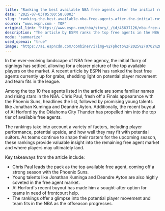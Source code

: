 ```yaml
---
title: "Ranking the best available NBA free agents after the initial rush"
date: "2025-07-03T05:00:58.000Z"
slug: "ranking-the-best-available-nba-free-agents-after-the-initial-rush"
source: "www.espn.com - TOP"
original_link: "https://www.espn.com/nba/story/_/id/45637126/nba-free-agent-rankings-cp3-kuminga-ayton-horford-new-top-10"
description: "The article by ESPN ranks the top free agents in the NBA, providing insight into potential player movement and team fits in the league. Chris Paul, Jonathan Kuminga, and Deandre Ayton are among the top 10 free agents listed, with Al Horford's recent buyout boosting his status in the market. The rankings consider player performance, upside, and fit with potential suitors, offering valuable information for teams shaping their rosters for the upcoming season. Overall, the article highlights the evolving landscape of NBA free agency and the key players to watch in the market."
mode: "summarize"
used_openai: "true"
image: "https://a1.espncdn.com/combiner/i?img=%2Fphoto%2F2025%2F0702%2Fr1513846_2_1296x729_16%2D9.jpg"
---
```


In the ever-evolving landscape of NBA free agency, the initial flurry of signings has settled, allowing for a clearer picture of the top available players on the market. A recent article by ESPN has ranked the best free agents currently up for grabs, shedding light on potential player movement and team fits in the league.

Among the top 10 free agents listed in the article are some familiar names and rising stars in the NBA. Chris Paul, fresh off a Finals appearance with the Phoenix Suns, headlines the list, followed by promising young talents like Jonathan Kuminga and Deandre Ayton. Additionally, the recent buyout of Al Horford by the Oklahoma City Thunder has propelled him into the top tier of available free agents.

The rankings take into account a variety of factors, including player performance, potential upside, and how well they may fit with potential suitors. As teams continue to shape their rosters for the upcoming season, these rankings provide valuable insight into the remaining free agent market and where players may ultimately land.

Key takeaways from the article include:

- Chris Paul leads the pack as the top available free agent, coming off a strong season with the Phoenix Suns.
- Young talents like Jonathan Kuminga and Deandre Ayton are also highly coveted in the free agent market.
- Al Horford's recent buyout has made him a sought-after option for teams in need of frontcourt help.
- The rankings offer a glimpse into the potential player movement and team fits in the NBA as the offseason progresses.
